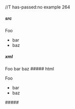 //T has-passed:no
example 264
##### src
Foo
- bar
- baz
##### xml
<?xml version="1.0" encoding="UTF-8"?>
<!DOCTYPE document SYSTEM "CommonMark.dtd">
<document xmlns="http://commonmark.org/xml/1.0">
  <paragraph>
    <text>Foo</text>
  </paragraph>
  <list type="bullet" tight="true">
    <item>
      <paragraph>
        <text>bar</text>
      </paragraph>
    </item>
    <item>
      <paragraph>
        <text>baz</text>
      </paragraph>
    </item>
  </list>
</document>
##### html
<p>Foo</p>
<ul>
<li>bar</li>
<li>baz</li>
</ul>
#####
